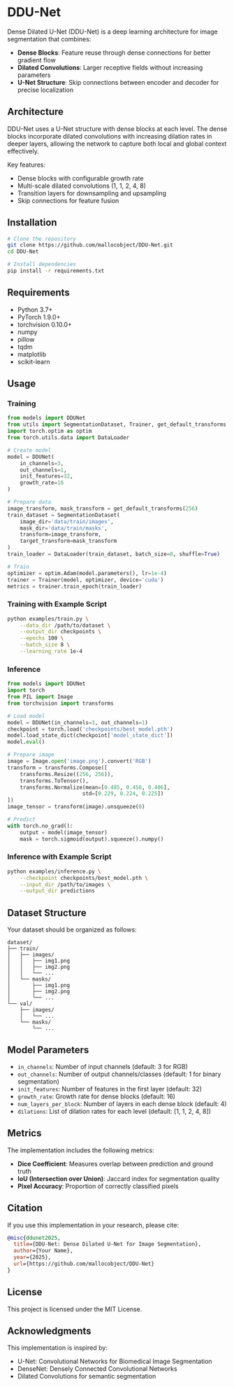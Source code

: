 # DDU-Net

Dense Dilated U-Net (DDU-Net) is a deep learning architecture for image segmentation that combines:
- **Dense Blocks**: Feature reuse through dense connections for better gradient flow
- **Dilated Convolutions**: Larger receptive fields without increasing parameters
- **U-Net Structure**: Skip connections between encoder and decoder for precise localization

## Architecture

DDU-Net uses a U-Net structure with dense blocks at each level. The dense blocks incorporate dilated convolutions with increasing dilation rates in deeper layers, allowing the network to capture both local and global context effectively.

Key features:
- Dense blocks with configurable growth rate
- Multi-scale dilated convolutions (1, 1, 2, 4, 8)
- Transition layers for downsampling and upsampling
- Skip connections for feature fusion

## Installation

```bash
# Clone the repository
git clone https://github.com/mallocobject/DDU-Net.git
cd DDU-Net

# Install dependencies
pip install -r requirements.txt
```

## Requirements

- Python 3.7+
- PyTorch 1.9.0+
- torchvision 0.10.0+
- numpy
- pillow
- tqdm
- matplotlib
- scikit-learn

## Usage

### Training

```python
from models import DDUNet
from utils import SegmentationDataset, Trainer, get_default_transforms
import torch.optim as optim
from torch.utils.data import DataLoader

# Create model
model = DDUNet(
    in_channels=3,
    out_channels=1,
    init_features=32,
    growth_rate=16
)

# Prepare data
image_transform, mask_transform = get_default_transforms(256)
train_dataset = SegmentationDataset(
    image_dir='data/train/images',
    mask_dir='data/train/masks',
    transform=image_transform,
    target_transform=mask_transform
)
train_loader = DataLoader(train_dataset, batch_size=8, shuffle=True)

# Train
optimizer = optim.Adam(model.parameters(), lr=1e-4)
trainer = Trainer(model, optimizer, device='cuda')
metrics = trainer.train_epoch(train_loader)
```

### Training with Example Script

```bash
python examples/train.py \
    --data_dir /path/to/dataset \
    --output_dir checkpoints \
    --epochs 100 \
    --batch_size 8 \
    --learning_rate 1e-4
```

### Inference

```python
from models import DDUNet
import torch
from PIL import Image
from torchvision import transforms

# Load model
model = DDUNet(in_channels=3, out_channels=1)
checkpoint = torch.load('checkpoints/best_model.pth')
model.load_state_dict(checkpoint['model_state_dict'])
model.eval()

# Prepare image
image = Image.open('image.png').convert('RGB')
transform = transforms.Compose([
    transforms.Resize((256, 256)),
    transforms.ToTensor(),
    transforms.Normalize(mean=[0.485, 0.456, 0.406], 
                        std=[0.229, 0.224, 0.225])
])
image_tensor = transform(image).unsqueeze(0)

# Predict
with torch.no_grad():
    output = model(image_tensor)
    mask = torch.sigmoid(output).squeeze().numpy()
```

### Inference with Example Script

```bash
python examples/inference.py \
    --checkpoint checkpoints/best_model.pth \
    --input_dir /path/to/images \
    --output_dir predictions
```

## Dataset Structure

Your dataset should be organized as follows:

```
dataset/
├── train/
│   ├── images/
│   │   ├── img1.png
│   │   ├── img2.png
│   │   └── ...
│   └── masks/
│       ├── img1.png
│       ├── img2.png
│       └── ...
└── val/
    ├── images/
    │   └── ...
    └── masks/
        └── ...
```

## Model Parameters

- `in_channels`: Number of input channels (default: 3 for RGB)
- `out_channels`: Number of output channels/classes (default: 1 for binary segmentation)
- `init_features`: Number of features in the first layer (default: 32)
- `growth_rate`: Growth rate for dense blocks (default: 16)
- `num_layers_per_block`: Number of layers in each dense block (default: 4)
- `dilations`: List of dilation rates for each level (default: [1, 1, 2, 4, 8])

## Metrics

The implementation includes the following metrics:
- **Dice Coefficient**: Measures overlap between prediction and ground truth
- **IoU (Intersection over Union)**: Jaccard index for segmentation quality
- **Pixel Accuracy**: Proportion of correctly classified pixels

## Citation

If you use this implementation in your research, please cite:

```bibtex
@misc{ddunet2025,
  title={DDU-Net: Dense Dilated U-Net for Image Segmentation},
  author={Your Name},
  year={2025},
  url={https://github.com/mallocobject/DDU-Net}
}
```

## License

This project is licensed under the MIT License.

## Acknowledgments

This implementation is inspired by:
- U-Net: Convolutional Networks for Biomedical Image Segmentation
- DenseNet: Densely Connected Convolutional Networks
- Dilated Convolutions for semantic segmentation

